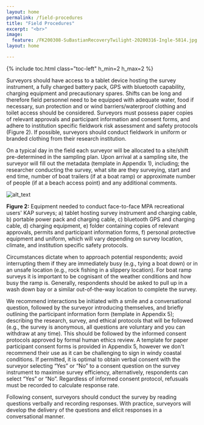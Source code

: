 ```yaml
---
layout: home
permalink: /field-procedures
title: "Field Procedures"
excerpt: "<br>"
image:
  feature: /FK200308-SuBastianRecoveryTwilight-20200316-Ingle-5814.jpg
layout: home

---
```

{% include toc.html class="toc-left" h_min=2 h_max=2 %}

Surveyors should have access to a tablet device hosting the survey instrument, a fully charged battery pack, GPS with bluetooth capability, charging equipment and precautionary spares. Shifts can be long and therefore field personnel need to be equipped with adequate water, food if necessary, sun protection and or wind barriers/waterproof clothing and toilet access should be considered. Surveyors must possess paper copies of relevant approvals and participant information and consent forms, and adhere to institution specific fieldwork risk assessment and safety protocols (Figure 2). If possible, surveyors should conduct fieldwork in uniform or branded clothing from their research institution. 

On a typical day in the field each surveyor will be allocated to a site/shift pre-determined in the sampling plan. Upon arrival at a sampling site, the surveyor will fill out the metadata (template in Appendix 1), including; the researcher conducting the survey, what site are they surveying, start and end time, number of boat trailers (if at a boat ramp) or approximate number of people (if at a beach access point) and any additional comments.

![alt_text](images/image4.png "image_tooltip")

**Figure 2:** Equipment needed to conduct face-to-face MPA recreational users' KAP surveys; a) tablet hosting survey instrument and charging cable, b) portable power pack and charging cable, c) bluetooth GPS and charging cable, d) charging equipment, e) folder containing copies of relevant approvals, permits and participant information forms, f) personal protective equipment and uniform, which will vary depending on survey location, climate, and institution specific safety protocols.

Circumstances dictate when to approach potential respondents; avoid interrupting them if they are immediately busy (e.g., tying a boat down) or in an unsafe location (e.g., rock fishing in a slippery location). For boat ramp surveys it is important to be cognisant of the weather conditions and how busy the ramp is. Generally, respondents should be asked to pull up in a wash down bay or a similar out-of-the-way location to complete the survey.

We recommend interactions be initiated with a smile and a conversational question, followed by the surveyor introducing themselves, and briefly outlining the participant information form (template in Appendix 5); describing the research, survey, and ethical protocols that will be followed (e.g., the survey is anonymous, all questions are voluntary and you can withdraw at any time). This should be followed by the informed consent protocols approved by formal human ethics review. A template for paper participant consent forms is provided in Appendix 5, however we don't recommend their use as it can be challenging to sign in windy coastal conditions. If permitted, it is optimal to obtain verbal consent with the surveyor selecting “Yes” or “No” to a consent question on the survey instrument to maximise survey efficiency, alternatively, respondents can select “Yes” or “No”. Regardless of informed consent protocol, refusuals must be recorded to calculate response rate. 

Following consent, surveyors should conduct the survey by reading questions verbally and recording responses. With practice, surveyors will develop the delivery of the questions and elicit responses in a conversational manner.
